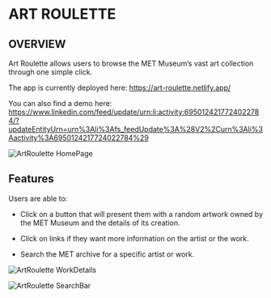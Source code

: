 
# ART ROULETTE

## OVERVIEW

Art Roulette allows users to browse the MET Museum’s vast art collection through one simple click.

The app is currently deployed here: https://art-roulette.netlify.app/

You can also find a demo here: https://www.linkedin.com/feed/update/urn:li:activity:6950124217724022784/?updateEntityUrn=urn%3Ali%3Afs_feedUpdate%3A%28V2%2Curn%3Ali%3Aactivity%3A6950124217724022784%29

![ArtRoulette  HomePage](https://user-images.githubusercontent.com/79528112/189639964-e13992bb-75c3-4680-8d76-56ce53b45556.JPG)

## Features

Users are able to:

- Click on a button that will present them with a random artwork owned by the MET Museum and the details of its creation.

- Click on links if they want more information on the artist or the work.

- Search the MET archive for a specific artist or work.

![ArtRoulette  WorkDetails](https://user-images.githubusercontent.com/79528112/189640222-14dba354-adcb-4eb7-a4b6-7278a277e569.JPG)

![ArtRoulette  SearchBar](https://user-images.githubusercontent.com/79528112/189640235-92f21632-9099-477e-8154-19ee08da75e8.JPG)






